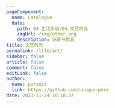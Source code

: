 ```yaml
---
pageComponent: 
  name: Catalogue
  data: 
    path: 04.生活杂谈/04.文艺时光
    imgUrl: /img/other.png
    description: 记录书影音
title: 文艺时光
permalink: /life/art/
sidebar: false
article: false
comment: false
editLink: false
author: 
  name: pursuit
  link: https://github.com/unique-pure
date: 2023-11-24 16:18:37
---
```

